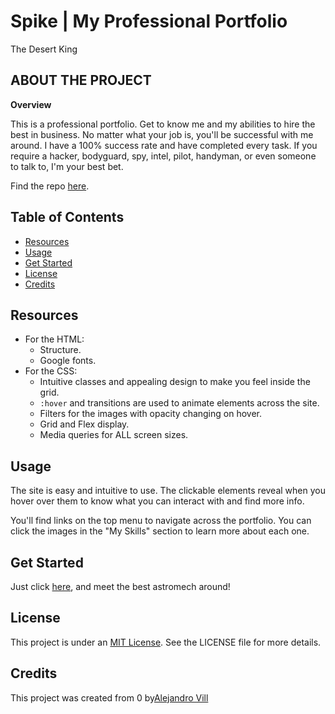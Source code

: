 # Spike | My Professional Portfolio
The Desert King

## **ABOUT THE PROJECT**
**Overview**

This is a professional portfolio. Get to know me and my abilities to hire the best in business.
No matter what your job is, you'll be successful with me around. I have a 100% success rate and have completed every task.
If you require a hacker, bodyguard, spy, intel, pilot, handyman, or even someone to talk to, I'm your best bet.

Find the repo [here](https://github.com/AlejnadroVill/Second-Challenge).

## Table of Contents
- [Resources](#resources)
- [Usage](#usage)
- [Get Started](#get-started)
- [License](#license)
- [Credits](#credits)

## Resources
* For the HTML:
    * Structure.
    * Google fonts.
* For the CSS:
    * Intuitive classes and appealing design to make you feel inside the grid.
    * ```:hover``` and transitions are used to animate elements across the site.
    * Filters for the images with opacity changing on hover.
    * Grid and Flex display.
    * Media queries for ALL screen sizes.


## Usage
The site is easy and intuitive to use. The clickable elements reveal when you hover over them to know what you can interact with and find more info.

You'll find links on the top menu to navigate across the portfolio.
You can click the images in the "My Skills" section to learn more about each one.


## Get Started
Just click [here](https://alejnadrovill.github.io/Second-Challenge/), and meet the best astromech around!

## License
This project is under an [MIT License](https://github.com/Rod-Freedom/C2-R2D2_Professional_Portfolio/blob/main/LICENSE). See the LICENSE file for more details.

## Credits

This project was created from 0 by[Alejandro Vill](https://github.com/AlejnadroVill)
